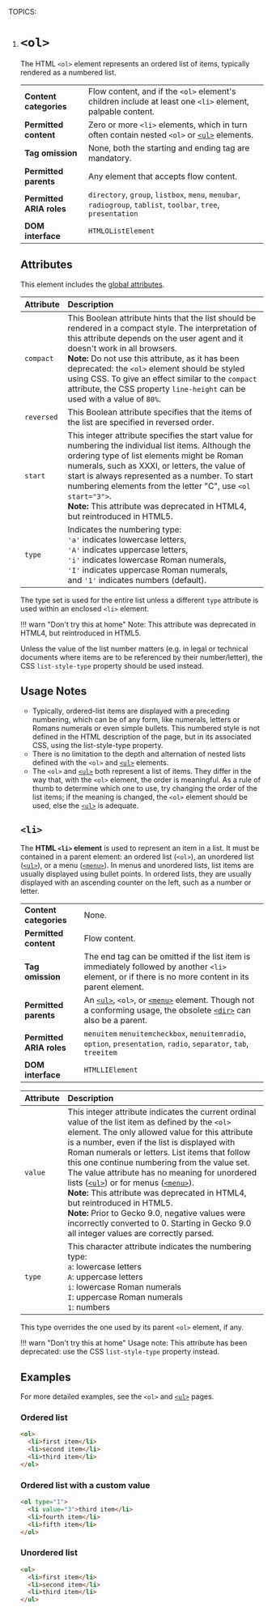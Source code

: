 TOPICS: <ol>
        <li>

# `<ol>`

The HTML `<ol>` element represents an ordered list of items, typically rendered as a numbered list.

|  |  |
| :-- | :-- |
| **Content categories** | Flow content, and if the `<ol>` element's children include at least one `<li>` element, palpable content.
| **Permitted content** | Zero or more `<li>` elements, which in turn often contain nested `<ol>` or [`<ul>`](/en/webfrontend/<ul>) elements.
| **Tag omission** | None, both the starting and ending tag are mandatory.
| **Permitted parents** | Any element that accepts flow content.
| **Permitted ARIA roles** | `directory`, `group`, `listbox`, `menu`, `menubar`, `radiogroup`, `tablist`, `toolbar`, `tree`, `presentation` |
| **DOM interface** | `HTMLOListElement` |

## Attributes

This element includes the [global attributes](/en/webfrontend/HTML_Global_Attributes).

| Attribute | Description |
| :-- | :-- |
| `compact` | This Boolean attribute hints that the list should be rendered in a compact style. The interpretation of this attribute depends on the user agent and it doesn't work in all browsers.<br>**Note:** Do not use this attribute, as it has been deprecated: the `<ol>` element should be styled using CSS. To give an effect similar to the `compact` attribute, the CSS property `line-height` can be used with a value of `80%`.
| `reversed` | This Boolean attribute specifies that the items of the list are specified in reversed order.
| `start` | This integer attribute specifies the start value for numbering the individual list items. Although the ordering type of list elements might be Roman numerals, such as XXXI, or letters, the value of start is always represented as a number. To start numbering elements from the letter "C", use `<ol start="3">`.<br>**Note:** This attribute was deprecated in HTML4, but reintroduced in HTML5.
| `type` | Indicates the numbering type:<br>`'a'` indicates lowercase letters,<br>`'A'` indicates uppercase letters,<br>`'i'` indicates lowercase Roman numerals,<br>`'I'` indicates uppercase Roman numerals,<br>and `'1'` indicates numbers (default).

The type set is used for the entire list unless a different `type` attribute is used within
an enclosed `<li>` element.

!!! warn "Don't try this at home"
    Note: This attribute was deprecated in HTML4, but reintroduced in HTML5.

Unless the value of the list number matters (e.g. in legal or technical documents where items are to
be referenced by their number/letter), the CSS `list-style-type` property should be used instead.

## Usage Notes

- Typically, ordered-list items are displayed with a preceding numbering, which can be of any form,
like numerals, letters or Romans numerals or even simple bullets. This numbered style is not defined
in the HTML description of the page, but in its associated CSS, using the list-style-type property.
- There is no limitation to the depth and alternation of nested lists defined with the `<ol>` and
[`<ul>`](/en/webfrontend/<ul>) elements.
- The `<ol>` and [`<ul>`](/en/webfrontend/<ul>) both represent a list of items.
They differ in the way that,
with the `<ol>` element, the order is meaningful. As a rule of thumb to determine which one to use,
try changing the order of the list items; if the meaning is changed, the `<ol>` element should be used,
else the [`<ul>`](/en/webfrontend/<ul>) is adequate.

## `<li>`

The **HTML `<li>` element** is used to represent an item in a list. It must be contained in a parent
element: an ordered list (`<ol>`), an unordered list ([`<ul>`](/en/webfrontend/<ul>)), or a menu ([`<menu>`](/en/webfrontend/<menu>)).
In menus and unordered lists, list items are usually displayed using bullet points. In ordered lists,
they are usually displayed with an ascending counter on the left, such as a number or letter.

|  |  |
| :-- | :-- |
| **Content categories** | None. |
| **Permitted content** | Flow content. |
| **Tag omission** | The end tag can be omitted if the list item is immediately followed by another `<li>` element, or if there is no more content in its parent element. |
| **Permitted parents** | An [`<ul>`](/en/webfrontend/<ul>), `<ol>`, or [`<menu>`](/en/webfrontend/<menu>) element. Though not a conforming usage, the obsolete [`<dir>`](/en/webfrontend/<dir>) can also be a parent. |
| **Permitted ARIA roles** | `menuitem` `menuitemcheckbox`, `menuitemradio`, `option`, `presentation`, `radio`, `separator`, `tab`, `treeitem` |
| **DOM interface** | `HTMLLIElement` |

| Attribute | Description |
| :-- | :-- |
| `value` | This integer attribute indicates the current ordinal value of the list item as defined by the `<ol>` element. The only allowed value for this attribute is a number, even if the list is displayed with Roman numerals or letters. List items that follow this one continue numbering from the value set. The value attribute has no meaning for unordered lists ([`<ul>`](/en/webfrontend/<ul>)) or for menus ([`<menu>`](/en/webfrontend/<menu>)).<br>**Note:** This attribute was deprecated in HTML4, but reintroduced in HTML5.<br>**Note:** Prior to Gecko 9.0, negative values were incorrectly converted to 0. Starting in Gecko 9.0 all integer values are correctly parsed.
| `type` | This character attribute indicates the numbering type:<br>`a`: lowercase letters<br>`A`: uppercase letters<br>`i`: lowercase Roman numerals<br>`I`: uppercase Roman numerals<br>`1`: numbers
  
This type overrides the one used by its parent `<ol>` element, if any.

!!! warn "Don't try this at home"
    Usage note: This attribute has been deprecated: use the CSS `list-style-type` property instead.

## Examples

For more detailed examples, see the `<ol>` and [`<ul>`](/en/webfrontend/<ul>) pages.

### Ordered list

```html
<ol>
  <li>first item</li>
  <li>second item</li>
  <li>third item</li>
</ol>
```

### Ordered list with a custom value

```html
<ol type="I">
  <li value="3">third item</li>
  <li>fourth item</li>
  <li>fifth item</li>
</ol>
```

### Unordered list

```html
<ul>
  <li>first item</li>
  <li>second item</li>
  <li>third item</li>
</ul>
```

